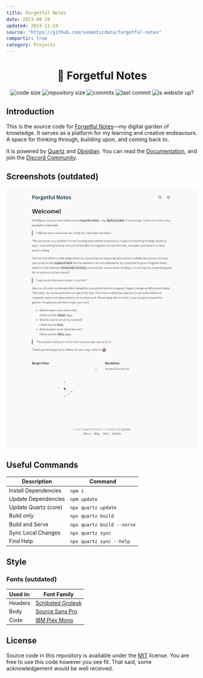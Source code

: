 ```yaml
---
title: Forgetful Notes
date: 2023-09-19
updated: 2023-11-24
source: "https://github.com/semanticdata/forgetful-notes"
compartir: true
category: Projects
---
```


<h1 align=center>🌱 Forgetful Notes</h1>

<p align="center">
  <img alt="code size" src="https://img.shields.io/github/languages/code-size/semanticdata/forgetful-notes" />
  <img alt="repository size" src="https://img.shields.io/github/repo-size/semanticdata/forgetful-notes" />
  <img alt="commits" src="https://img.shields.io/github/commit-activity/t/semanticdata/forgetful-notes" />
  <img alt="last commit" src="https://img.shields.io/github/last-commit/semanticdata/forgetful-notes" />
  <img alt="is website up?" src="https://img.shields.io/website/https/forgetfulnotes.com.svg" />
</p>

## Introduction

This is the source code for [Forgetful Notes](https://forgetfulnotes.com)—my digital garden of knowledge. It serves as a platform for my learning and creative endeavours. A space for thinking through, building upon, and coming back to.

It is powered by [Quartz](https://github.com/jackyzha0/quartz/) and [Obsidian](https://obsidian.md). You can read the [Documentation](https://quartz.jzhao.xyz/), and join the [Discord Community](https://discord.gg/cRFFHYye7t).

## Screenshots (outdated)

<img alt="Website Screenshot" src="screenshot.png" width="720px" />

## Useful Commands

| Description          | Command                    |
| -------------------- | -------------------------- |
| Install Dependencies | `npm i`                    |
| Update Dependencies  | `npm update`               |
| Update Quartz (core) | `npx quartz update`        |
| Build only           | `npx quartz build`         |
| Build and Serve      | `npx quartz build --serve` |
| Sync Local Changes   | `npx quartz sync`          |
| Find Help            | `npx quartz sync --help`   |

## Style

### Fonts (outdated)

| Used in: | Font Family                                                              |
| -------- | ------------------------------------------------------------------------ |
| Headers   | [Schibsted Grotesk](https://fonts.google.com/specimen/Schibsted+Grotesk) |
| Body     | [Source Sans Pro](https://fonts.google.com/specimen/Source+Sans+3)       |
| Code     | [IBM Plex Mono](https://fonts.google.com/specimen/IBM+Plex+Mono)         |

## License

Source code in this repository is available under the [MIT](LICENSE) license. You are free to use this code however you see fit. That said, some acknowledgement would be well received.
